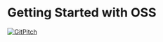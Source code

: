 # Getting Started with OSS

[![GitPitch](https://gitpitch.com/assets/badge.svg)](https://gitpitch.com/gep13/OssTalk/master)
